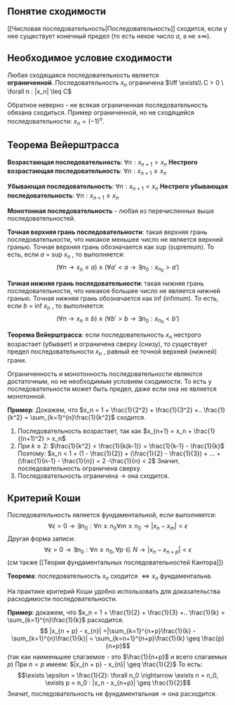 
## Понятие сходимости

[[Числовая последовательность|Последовательность]] сходится, если у нее существует конечный предел (то есть некое число $a$, a не $\pm\infty$).

## Необходимое условие сходимости

Любая сходящаяся последовательность является **ограниченной**. Последовательность $x_n$ ограничена $\iff  \exists\\ C > 0 \ \forall n : |x_n| \leq C$

Обратное неверно - не всякая ограниченная последовательность обязана сходиться. 
Пример ограниченной, но не сходящейся последовательности: $x_n = (-1)^n$. 

## Теорема Вейерштрасса

**Возрастающая последовательность**: $\forall n: x_{n+1} > x_n$
**Нестрого возрастающая последовательность**: $\forall n: x_{n+1} \geq x_n$

**Убывающая последовательность**: $\forall n: x_{n+1} < x_n$
**Нестрого убывающая последовательность**: $\forall n: x_{n+1} \leq x_n$

**Монотонная последовательность** - любая из перечисленных выше последовательностей.

**Точная верхняя грань последовательности**: такая верхняя грань последовательности, что никакое меньшее число не является верхней гранью. Точная верхняя грань обозначается как sup (supremum). 
То есть, если $a$ = sup $x_n$ , то выполняется:
$$
(\forall n \rightarrow x_n \leq a) \land (\forall a' < a \rightarrow \exists n_0: x_{n_0} > a') 
$$

**Точная нижняя грань последовательности**: такая нижняя грань последовательности, что никакое большее число не является нижней гранью. Точная нижняя грань обозначается как inf (infimum). 
То есть, если $b$ = inf $x_n$ , то выполняется:
$$
(\forall n \rightarrow x_n \geq b) \land (\forall b' > b \rightarrow \exists n_0: x_{n_0} < b') 
$$

**Теорема Вейерштрасса**: если последовательность $x_n$ нестрого возрастает (убывает) и ограничена сверху (снизу), то существует предел последовательности $x_n$ , равный ее точной верхней (нижней) грани.

Ограниченность и монотонность последовательности являются достаточным, но не необходимым условием сходимости. То есть у последовательности может быть предел, даже если она не является монотонной.

**Пример**: Докажем, что $x_n = 1 + \frac{1}{2^2} + \frac{1}{3^2} +.. \frac{1}{k^2} = \sum_{k=1}^{n}\frac{1}{k^2}$ сходится.
1. Последовательность возрастает, так как $x_{n+1} = x_n + \frac{1}{(n+1)^2} > x_n$
2. При $k\geq2$: $\frac{1}{k^2} < \frac{1}{k(k-1)} = \frac{1}{k-1} - \frac{1}{k}$  
   Поэтому:  $x_n < 1 + (1 - \frac{1}{2}) + (\frac{1}{2} - \frac{1}{3}) + ... + (\frac{1}{n-1} - \frac{1}{n}) = 2 -\frac{1}{n} < 2$
   Значит, последовательность ограничена сверху.
3. Последовательность ограничена -> она сходится.

## Критерий  Коши

Последовательность является фундаментальной, если выполняется:
$$
\forall \epsilon > 0 \rightarrow \exists n_0: \forall n \geq n_0 \forall m \geq n_0  \rightarrow |x_n - x_m| < \epsilon
$$
Другая форма записи:
$$
\forall \epsilon > 0 \rightarrow \exists n_0: \forall n \geq n_0, \forall p \in N  \rightarrow |x_n - x_{n + p}| < \epsilon
$$
(см также [[Теория фундаментальных последовательностей Кантора]])

**Теорема**: последовательность $x_n$ сходится $\iff x_n$ фундаментальна.

На практике критерий Коши удобно использовать для доказательства расходимости последовательности.

 **Пример**: докажем, что $x_n = 1 + \frac{1}{2} + \frac{1}{3} +.. \frac{1}{k} = \sum_{k=1}^{n}\frac{1}{k}$ расходится.
  $$ |x_{n + p} - x_{n}| =|\sum_{k=1}^{n+p}\frac{1}{k} - \sum_{k=1}^{n}\frac{1}{k}| = \sum_{k=n+1}^{n+p}\frac{1}{k} \geq \frac{p}{n+p}$$
  (так как наименьшее слагаемое - это $\frac{1}{n+p}$ и всего слагаемых $p$)
  При $n = p$ имеем:  $|x_{n + p} - x_{n}| \geq \frac{1}{2}$
  То есть:
  $$\exists \epsilon = \frac{1}{2}: \forall n_0 \rightarrow \exists n = n_0, \exists p = n_0 : |x_n - x_{n+p}| \geq \frac{1}{2}$$
  Значит, последовательность не фундаментальная -> она расходится.



